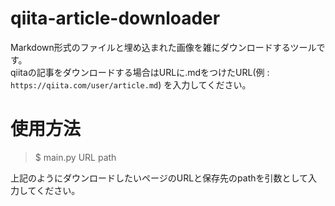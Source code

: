 # qiita-article-downloader
Markdown形式のファイルと埋め込まれた画像を雑にダウンロードするツールです。  
qiitaの記事をダウンロードする場合はURLに.mdをつけたURL(例 : `https://qiita.com/user/article.md`) を入力してください。

# 使用方法
> $ main.py URL path

上記のようにダウンロードしたいページのURLと保存先のpathを引数として入力してください。
